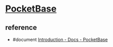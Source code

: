 # [PocketBase](https://github.com/pocketbase/pocketbase)

## reference

- #document [Introduction - Docs - PocketBase](https://pocketbase.io/docs/)
